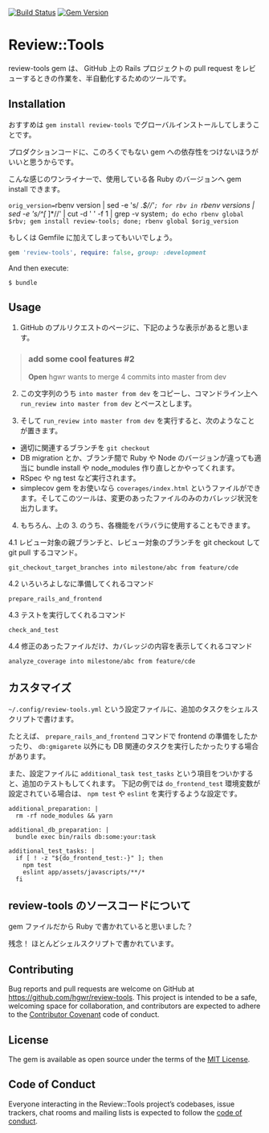 [![Build Status](https://travis-ci.org/hgwr/review-tools.svg?branch=master)](https://travis-ci.org/hgwr/review-tools) 
[![Gem Version](https://badge.fury.io/rb/review-tools.svg)](https://badge.fury.io/rb/review-tools)

# Review::Tools

review-tools gem は、 GitHub 上の Rails プロジェクトの pull request をレビューするときの作業を、半自動化するためのツールです。

## Installation

おすすめは `gem install review-tools` でグローバルインストールしてしまうことです。

プロダクションコードに、このろくでもない gem への依存性をつけないほうがいいと思うからです。

こんな感じのワンライナーで、使用している各 Ruby のバージョンへ gem install できます。

`orig_version=`rbenv version | sed -e 's/ .*$//'`; for rbv in `rbenv versions | sed -e 's/^[* ]*//' | cut -d ' ' -f 1 | grep -v system`; do echo rbenv global $rbv; gem install review-tools; done; rbenv global $orig_version`

もしくは Gemfile に加えてしまってもいいでしょう。

```ruby
gem 'review-tools', require: false, group: :development
```

And then execute:

    $ bundle

## Usage

1. GitHub のプルリクエストのページに、下記のような表示があると思います。

> ### add some cool features #2
>
> **Open**	hgwr wants to merge 4 commits into master from dev

2. この文字列のうち `into master from dev` をコピーし、コマンドライン上へ `run_review into master from dev` とペースとします。

3. そして `run_review into master from dev` を実行すると、次のようなことが置きます。

- 適切に関連するブランチを `git checkout`
- DB migration とか、ブランチ間で Ruby や Node のバージョンが違っても適当に bundle install や node_modules 作り直しとかやってくれます。
- RSpec や ng test など実行されます。
- simplecov gem をお使いなら `coverages/index.html` というファイルができます。そしてこのツールは、変更のあったファイルのみのカバレッジ状況を出力します。

4. もちろん、上の 3. のうち、各機能をバラバラに使用することもできます。

4.1 レビュー対象の親ブランチと、レビュー対象のブランチを git checkout して git pull するコマンド。

`git_checkout_target_branches into milestone/abc from feature/cde`

4.2 いろいろよしなに準備してくれるコマンド 

`prepare_rails_and_frontend`

4.3 テストを実行してくれるコマンド 

`check_and_test`

4.4 修正のあったファイルだけ、カバレッジの内容を表示してくれるコマンド

`analyze_coverage into milestone/abc from feature/cde`

## カスタマイズ

`~/.config/review-tools.yml` という設定ファイルに、追加のタスクをシェルスクリプトで書けます。

たとえば、 `prepare_rails_and_frontend` コマンドで frontend の準備をしたかったり、
`db:gmigarete` 以外にも DB 関連のタスクを実行したかったりする場合があります。

また、設定ファイルに `additional_task test_tasks` という項目をついかすると、追加のテストもしてくれます。
下記の例では `do_frontend_test` 環境変数が設定されている場合は、 `npm test` や `eslint` を実行するような設定です。

```
additional_preparation: |
  rm -rf node_modules && yarn

additional_db_preparation: |
  bundle exec bin/rails db:some:your:task

additional_test_tasks: |
  if [ ! -z "${do_frontend_test:-}" ]; then
    npm test
    eslint app/assets/javascripts/**/*
  fi
```

## review-tools のソースコードについて

gem ファイルだから Ruby で書かれていると思いました？

残念！ ほとんどシェルスクリプトで書かれています。

## Contributing

Bug reports and pull requests are welcome on GitHub at https://github.com/hgwr/review-tools. 
This project is intended to be a safe, welcoming space for collaboration, 
and contributors are expected to adhere to the [Contributor Covenant](http://contributor-covenant.org) code of conduct.

## License

The gem is available as open source under the terms of the [MIT License](https://opensource.org/licenses/MIT).

## Code of Conduct

Everyone interacting in the Review::Tools project’s codebases, issue trackers, chat rooms and mailing lists is expected to follow the [code of conduct](https://github.com/hgwr/review-tools/blob/master/CODE_OF_CONDUCT.md).
